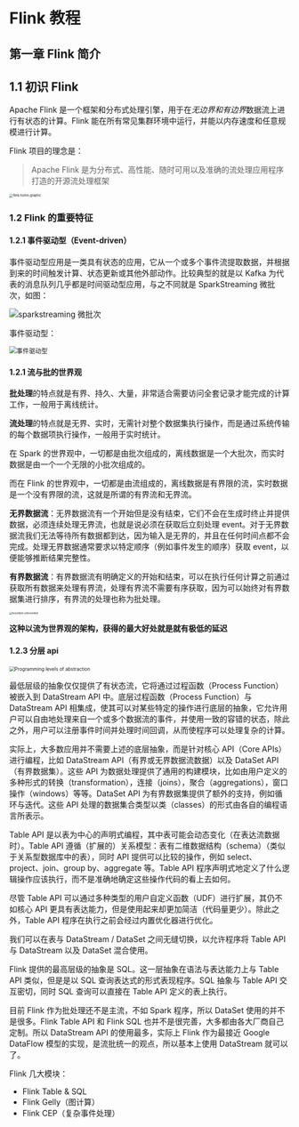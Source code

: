 # Flink 教程

## 第一章 Flink 简介

## 1.1 初识 Flink

Apache Flink 是一个框架和分布式处理引擎，用于在*无边界和有边界*数据流上进行有状态的计算。Flink 能在所有常见集群环境中运行，并能以内存速度和任意规模进行计算。

Flink 项目的理念是：

> Apache Flink 是为分布式、高性能、随时可用以及准确的流处理应用程序打造的开源流处理框架

<img src="https://dyz-picbed.obs.cn-south-1.myhuaweicloud.com/flink/01/flink-home-graphic.png" alt="flink-home-graphic" style="zoom: 40%;" />

### 1.2 Flink 的重要特征

#### 1.2.1 事件驱动型（Event-driven）

事件驱动型应用是一类具有状态的应用，它从一个或多个事件流提取数据，并根据到来的时间触发计算、状态更新或其他外部动作。比较典型的就是以 Kafka 为代表的消息队列几乎都是时间驱动型应用，与之不同就是 SparkStreaming 微批次，如图：

<img src="https://dyz-picbed.obs.cn-south-1.myhuaweicloud.com/flink/01/image-20201128160200565.png" alt="sparkstreaming 微批次" style="zoom:100%;" />

事件驱动型：

<img src="https://dyz-picbed.obs.cn-south-1.myhuaweicloud.com/flink/01/image-20201128160403798.png" alt="事件驱动型" style="zoom: 80%;" />

#### 1.2.1 流与批的世界观

**批处理**的特点就是有界、持久、大量，非常适合需要访问全套记录才能完成的计算工作，一般用于离线统计。

**流处理**的特点就是无界、实时，无需针对整个数据集执行操作，而是通过系统传输的每个数据项执行操作，一般用于实时统计。

在 Spark 的世界观中，一切都是由批次组成的，离线数据是一个大批次，而实时数据是由一个一个无限的小批次组成的。

而在 Flink 的世界观中，一切都是由流组成的，离线数据是有界限的流，实时数据是一个没有界限的流，这就是所谓的有界流和无界流。

**无界数据流**：无界数据流有一个开始但是没有结束，它们不会在生成时终止并提供数据，必须连续处理无界流，也就是说必须在获取后立刻处理 event。对于无界数据流我们无法等待所有数据都到达，因为输入是无界的，并且在任何时间点都不会完成。处理无界数据通常要求以特定顺序（例如事件发生的顺序）获取 event，以便能够推断结果完整性。

**有界数据流**：有界数据流有明确定义的开始和结束，可以在执行任何计算之前通过获取所有数据来处理有界流，处理有界流不需要有序获取，因为可以始终对有界数据集进行排序，有界流的处理也称为批处理。

<img src="https://dyz-picbed.obs.cn-south-1.myhuaweicloud.com/flink/01/bounded-unbounded.png" alt="bounded-unbounded" style="zoom: 33%;" />

**这种以流为世界观的架构，获得的最大好处就是就有极低的延迟**

#### 1.2.3 分层 api

<img src="https://dyz-picbed.obs.cn-south-1.myhuaweicloud.com/flink/01/levels_of_abstraction.png" alt="Programming levels of abstraction" style="zoom:60%;" />

最低层级的抽象仅仅提供了有状态流，它将通过过程函数（Process Function）被嵌入到 DataStream API 中。底层过程函数（Process Function）与DataStream API 相集成，使其可以对某些特定的操作进行底层的抽象，它允许用户可以自由地处理来自一个或多个数据流的事件，并使用一致的容错的状态，除此之外，用户可以注册事件时间并处理时间回调，从而使程序可以处理复杂的计算。

实际上，大多数应用并不需要上述的底层抽象，而是针对核心 API（Core APIs）进行编程，比如 DataStream API（有界或无界数据流数据）以及 DataSet API（有界数据集）。这些 API 为数据处理提供了通用的构建模块，比如由用户定义的多种形式的转换（transformation），连接（joins），聚合（aggregations），窗口操作（windows）等等。DataSet API 为有界数据集提供了额外的支持，例如循环与迭代。这些 API 处理的数据集合类型以类（classes）的形式由各自的编程语言所表示。

Table API 是以表为中心的声明式编程，其中表可能会动态变化（在表达流数据时）。Table API 遵循（扩展的）关系模型：表有二维数据结构（schema）（类似于关系型数据库中的表），同时 API 提供可以比较的操作，例如 select、project、join、group by、aggregate 等。Table API 程序声明式地定义了什么逻辑操作应该执行，而不是准确地确定这些操作代码的看上去如何。

尽管 Table API 可以通过多种类型的用户自定义函数（UDF）进行扩展，其仍不如核心 API 更具有表达能力，但是使用起来却更加简洁（代码量更少）。除此之外，Table API 程序在执行之前会经过内置优化器进行优化。

我们可以在表与 DataStream / DataSet 之间无缝切换，以允许程序将 Table API 与 DataStream 以及 DataSet 混合使用。

Flink 提供的最高层级的抽象是 SQL。这一层抽象在语法与表达能力上与 Table API 类似，但是是以 SQL 查询表达式的形式表现程序。SQL 抽象与 Table API 交互密切，同时 SQL 查询可以直接在 Table API 定义的表上执行。

目前 Flink 作为批处理还不是主流，不如 Spark 程序，所以 DataSet 使用的并不是很多。Flink Table API 和 Flink SQL 也并不是很完善，大多都由各大厂商自己定制。所以 DataStream API 的使用最多，实际上 Flink 作为最接近 Google DataFlow 模型的实现，是流批统一的观点，所以基本上使用 DataStream 就可以了。

Flink 几大模块：

* Flink Table & SQL
* Flink Gelly（图计算）
* Flink CEP（复杂事件处理）